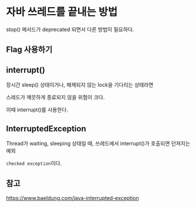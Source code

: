 # 자바 쓰레드를 끝내는 방법

stop() 메서드가 deprecated 되면서 다른 방법이 필요하다.

## Flag 사용하기

## interrupt()

장시간 sleep() 상태이거나, 해제되지 않는 lock을 기다리는 상태라면

스레드가 꺠끗하게 종료되지 않을 위험이 크다.

이때 interrupt()를 사용한다.

## InterruptedException

Thread가 waiting, sleeping 상태일 때, 쓰레드에서 interrupt()가 호출되면 던져지는 예외

`checked exception`이다.

## 참고

https://www.baeldung.com/java-interrupted-exception
